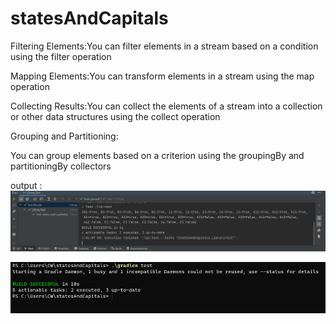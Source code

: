 # statesAndCapitals


Filtering Elements:You can filter elements in a stream based on a condition using the filter operation

Mapping Elements:You can transform elements in a stream using the map operation

Collecting Results:You can collect the elements of a stream into a collection or other data structures using the collect operation

Grouping and Partitioning:

You can group elements based on a criterion using the groupingBy and partitioningBy collectors

 output :
 ![test19.PNG](lib%2Fsrc%2Ftest%2Fresources%2Ftest19.PNG)
 
![gradle19.PNG](lib%2Fsrc%2Ftest%2Fresources%2Fgradle19.PNG)